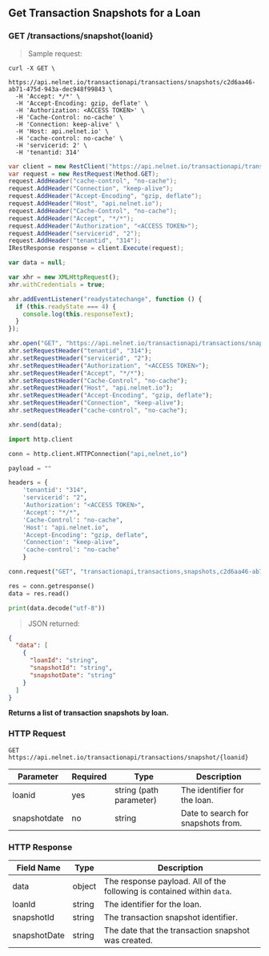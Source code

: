 <!--Endpoint introduction -->
## Get Transaction Snapshots for a Loan

### GET /transactions/snapshot{loanid}

<!-- RIGHT: code samples -->

> Sample request:

```shell
curl -X GET \
  https://api.nelnet.io/transactionapi/transactions/snapshots/c2d6aa46-ab71-475d-943a-dec948f99843 \
  -H 'Accept: */*' \
  -H 'Accept-Encoding: gzip, deflate' \
  -H 'Authorization: <ACCESS TOKEN>' \
  -H 'Cache-Control: no-cache' \
  -H 'Connection: keep-alive' \
  -H 'Host: api.nelnet.io' \
  -H 'cache-control: no-cache' \
  -H 'servicerid: 2' \
  -H 'tenantid: 314'
```

```csharp
var client = new RestClient("https://api.nelnet.io/transactionapi/transactions/snapshots/c2d6aa46-ab71-475d-943a-dec948f99843");
var request = new RestRequest(Method.GET);
request.AddHeader("cache-control", "no-cache");
request.AddHeader("Connection", "keep-alive");
request.AddHeader("Accept-Encoding", "gzip, deflate");
request.AddHeader("Host", "api.nelnet.io");
request.AddHeader("Cache-Control", "no-cache");
request.AddHeader("Accept", "*/*");
request.AddHeader("Authorization", "<ACCESS TOKEN>");
request.AddHeader("servicerid", "2");
request.AddHeader("tenantid", "314");
IRestResponse response = client.Execute(request);
```

```javascript
var data = null;

var xhr = new XMLHttpRequest();
xhr.withCredentials = true;

xhr.addEventListener("readystatechange", function () {
  if (this.readyState === 4) {
    console.log(this.responseText);
  }
});

xhr.open("GET", "https://api.nelnet.io/transactionapi/transactions/snapshots/c2d6aa46-ab71-475d-943a-dec948f99843");
xhr.setRequestHeader("tenantid", "314");
xhr.setRequestHeader("servicerid", "2");
xhr.setRequestHeader("Authorization", "<ACCESS TOKEN>");
xhr.setRequestHeader("Accept", "*/*");
xhr.setRequestHeader("Cache-Control", "no-cache");
xhr.setRequestHeader("Host", "api.nelnet.io");
xhr.setRequestHeader("Accept-Encoding", "gzip, deflate");
xhr.setRequestHeader("Connection", "keep-alive");
xhr.setRequestHeader("cache-control", "no-cache");

xhr.send(data);
```

```python
import http.client

conn = http.client.HTTPConnection("api,nelnet,io")

payload = ""

headers = {
    'tenantid': "314",
    'servicerid': "2",
    'Authorization': "<ACCESS TOKEN>",
    'Accept': "*/*",
    'Cache-Control': "no-cache",
    'Host': "api.nelnet.io",
    'Accept-Encoding': "gzip, deflate",
    'Connection': "keep-alive",
    'cache-control': "no-cache"
    }

conn.request("GET", "transactionapi,transactions,snapshots,c2d6aa46-ab71-475d-943a-dec948f99843", payload, headers)

res = conn.getresponse()
data = res.read()

print(data.decode("utf-8"))
```

> JSON returned:

```json
{
  "data": [
    {
      "loanId": "string",
      "snapshotId": "string",
      "snapshotDate": "string"
    }
  ]
}
```

<!-- LEFT: documentation -->

**Returns a list of transaction snapshots by loan.**

### HTTP Request

`GET https://api.nelnet.io/transactionapi/transactions/snapshot/{loanid}`

Parameter | Required | Type   | Description
----------| -------- | ------ | -----------
loanid | yes | string (path parameter) | The identifier for the loan.
snapshotdate | no | string | Date to search for snapshots from.

### HTTP Response

Field Name | Type | Description
---------- | ------- | -------
data | object | The response payload. All of the following is contained within `data`.
loanId | string | The identifier for the loan.
snapshotId | string | The transaction snapshot identifier.
snapshotDate | string | The date that the transaction snapshot was created.